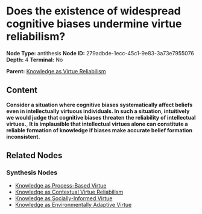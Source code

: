 # Does the existence of widespread cognitive biases undermine virtue reliabilism?

**Node Type:** antithesis
**Node ID:** 279adbde-1ecc-45c1-9e83-3a73e7955076
**Depth:** 4
**Terminal:** No

**Parent:** [Knowledge as Virtue Reliabilism](knowledge-as-virtue-reliabilism-synthesis-acc7caf8-ac93-4897-847d-000aa78ae0d7.md)

## Content

**Consider a situation where cognitive biases systematically affect beliefs even in intellectually virtuous individuals. In such a situation, intuitively we would judge that cognitive biases threaten the reliability of intellectual virtues.**, **It is implausible that intellectual virtues alone can constitute a reliable formation of knowledge if biases make accurate belief formation inconsistent.**

## Related Nodes

### Synthesis Nodes

- [Knowledge as Process-Based Virtue](knowledge-as-process-based-virtue-synthesis-56c5cb37-9d18-44be-bff5-38ce4dcca65e.md)
- [Knowledge as Contextual Virtue Reliabilism](knowledge-as-contextual-virtue-reliabilism-synthesis-d34823c6-1042-49a1-b97c-9ff66a6cc635.md)
- [Knowledge as Socially-Informed Virtue](knowledge-as-socially-informed-virtue-synthesis-ef9fc126-09d0-4842-905f-442d60acc0c7.md)
- [Knowledge as Environmentally Adaptive Virtue](knowledge-as-environmentally-adaptive-virtue-synthesis-9c3615f5-c1a1-4a5d-a1a2-6271c5e3ec2c.md)
